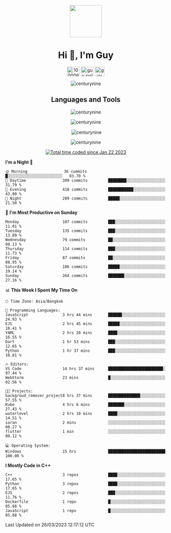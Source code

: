 
<p align="center"> <img src="https://user-images.githubusercontent.com/109062980/213915698-3e79c409-24f8-4471-a5f8-e7a842ad3a0a.gif" width="100" /> </p>
 
<h1 align="center">Hi 👋, I'm Guy</h1>
<p align="center">
<a href="https://fb.com/100006608053988" target="blank"><img align="center" src="https://raw.githubusercontent.com/rahuldkjain/github-profile-readme-generator/master/src/images/icons/Social/facebook.svg" alt="100006608053988" height="30" width="40" /></a>
<a href="https://instagram.com/guy.xvii" target="blank"><img align="center" src="https://raw.githubusercontent.com/rahuldkjain/github-profile-readme-generator/master/src/images/icons/Social/instagram.svg" alt="guy.xvii" height="30" width="40" /></a>
<a href="mailto:liwlifeix@gmail.com" target="blank"><img align="center" src="https://user-images.githubusercontent.com/109062980/226533395-e26b601f-4b8f-456f-affd-55dc944b4149.png" alt="guy.xvii" height="30" width="30" /></a>
</p>

<p align="center"> <img src="https://komarev.com/ghpvc/?username=centurynine&label=Profile%20views&color=0e75b6&style=for-the-badge" alt="centurynine" /> </p>

<h2 align="center">Languages and Tools</h3>


<p align="center">
<img src="https://user-images.githubusercontent.com/109062980/227780227-8322dbf7-08b4-47d9-bc3a-d752f53d9785.svg" alt="centurynine" /> 
</p>
 
<p align="center"><img align="center" src="https://github-readme-stats.vercel.app/api/top-langs?username=centurynine&show_icons=true&locale=en&layout=compact&theme=" alt="centurynine" /></p>

<p align="center">&nbsp;<img align="center" src="https://github-readme-stats.vercel.app/api?username=centurynine&show_icons=true&locale=en&theme=" alt="centurynine" /></p>

<p align="center"><img align="center" src="https://github-readme-streak-stats.herokuapp.com/?user=centurynine&theme=" alt="centurynine" /></p>
<p align="center">
<a href="https://wakatime.com/@9ded98d1-6308-4a11-a75a-63f31fdc4e7a"><img src="https://wakatime.com/badge/user/9ded98d1-6308-4a11-a75a-63f31fdc4e7a.svg" alt="Total time coded since Jan 22 2023" /></a>
  
<!--START_SECTION:waka-->
**I'm a Night 🦉** 

```text
🌞 Morning                36 commits          █░░░░░░░░░░░░░░░░░░░░░░░░   03.70 % 
🌆 Daytime                309 commits         ████████░░░░░░░░░░░░░░░░░   31.79 % 
🌃 Evening                418 commits         ███████████░░░░░░░░░░░░░░   43.00 % 
🌙 Night                  209 commits         █████░░░░░░░░░░░░░░░░░░░░   21.50 % 
```
📅 **I'm Most Productive on Sunday** 

```text
Monday                   107 commits         ███░░░░░░░░░░░░░░░░░░░░░░   11.01 % 
Tuesday                  135 commits         ███░░░░░░░░░░░░░░░░░░░░░░   13.89 % 
Wednesday                79 commits          ██░░░░░░░░░░░░░░░░░░░░░░░   08.13 % 
Thursday                 114 commits         ███░░░░░░░░░░░░░░░░░░░░░░   11.73 % 
Friday                   87 commits          ██░░░░░░░░░░░░░░░░░░░░░░░   08.95 % 
Saturday                 186 commits         █████░░░░░░░░░░░░░░░░░░░░   19.14 % 
Sunday                   264 commits         ███████░░░░░░░░░░░░░░░░░░   27.16 % 
```


📊 **This Week I Spent My Time On** 

```text
🕑︎ Time Zone: Asia/Bangkok

💬 Programming Languages: 
JavaScript               3 hrs 44 mins       ██████░░░░░░░░░░░░░░░░░░░   24.93 % 
EJS                      2 hrs 45 mins       █████░░░░░░░░░░░░░░░░░░░░   18.41 % 
YAML                     2 hrs 28 mins       ████░░░░░░░░░░░░░░░░░░░░░   16.55 % 
Dart                     1 hr 53 mins        ███░░░░░░░░░░░░░░░░░░░░░░   12.65 % 
Python                   1 hr 37 mins        ███░░░░░░░░░░░░░░░░░░░░░░   10.81 % 

🔥 Editors: 
VS Code                  14 hrs 37 mins      ████████████████████████░   97.44 % 
WebStorm                 23 mins             █░░░░░░░░░░░░░░░░░░░░░░░░   02.56 % 

🐱‍💻 Projects: 
backgroud_remover_project8 hrs 37 mins       ██████████████░░░░░░░░░░░   57.55 % 
Kube                     4 hrs 6 mins        ███████░░░░░░░░░░░░░░░░░░   27.43 % 
waterlevel               2 hrs 10 mins       ████░░░░░░░░░░░░░░░░░░░░░   14.51 % 
saran                    2 mins              ░░░░░░░░░░░░░░░░░░░░░░░░░   00.27 % 
flutter                  1 min               ░░░░░░░░░░░░░░░░░░░░░░░░░   00.12 % 

💻 Operating System: 
Windows                  15 hrs              █████████████████████████   100.00 % 
```

**I Mostly Code in C++** 

```text
C++                      3 repos             ████░░░░░░░░░░░░░░░░░░░░░   17.65 % 
Python                   3 repos             ████░░░░░░░░░░░░░░░░░░░░░   17.65 % 
EJS                      2 repos             ███░░░░░░░░░░░░░░░░░░░░░░   11.76 % 
Dockerfile               1 repo              █░░░░░░░░░░░░░░░░░░░░░░░░   05.88 % 
JavaScript               1 repo              █░░░░░░░░░░░░░░░░░░░░░░░░   05.88 % 
```




 Last Updated on 26/03/2023 12:17:12 UTC
<!--END_SECTION:waka-->
  
</p>

